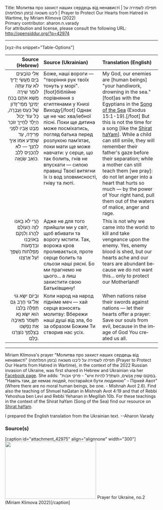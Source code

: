 <html>
<head></head>
<body>
Title: Молитва про захист наших сердець від ненависті | תפילה לשמירה על ליבנו משנאה (בזמן המלחמה) | Prayer to Protect Our Hearts from Hatred in Wartime, by Miriam Klimova (2022)<br />
Primary contributor: aharon.n.varady<br />
For attribution and license, please consult the following URL: <a href="http://opensiddur.org/?p=42974">http://opensiddur.org/?p=42974</a>
<p />
<hr />

[xyz-ihs snippet="Table-Options"]<table style="margin-left: auto; margin-right: auto;" class="draggable">
<thead><tr><th id="x" style="text-align: right;">Source (Hebrew)</th><th style="text-align: left;">Source (Ukrainian)</th><th style="text-align: left;">Translation (English)</th></tr></thead>
<tbody>
<tr><td style="vertical-align:top;">
<div class="liturgy" lang="he" style="text-align: right;">
אֵלִי
טוֹבְעִים 
בַּיָּם מַעֲשֵׂי יָדֶיךָ
לֹא עֵת עַתָּה לוֹמַר שִׁירָה
מְשֵׁא אֹתָם בְּכֹחַ יְמִינֶךָ
מִמֵּי־זָדוֹן שֶׁל כַּעַס וְעֶבְרָה,
כָּל עוֹד יָכוֹל הַיֶּלֶד לְחַייֵך
זוֹכֵר מַבַּט אָבִיו לִפְנֵי פְּרִידָה,
עַד שֶׁתֵּדַע אִמּוֹ אֵיךְ לְחַנֵּךְ —
לֹא לְהַכְנִיס לְלֵב כּוֹאֵב שִׂנְאָה.
</div></td>

<td style="vertical-align:top;">
<div class="cyrillic" lang="ukr" style="text-align: left;">
Боже,
наші вороги —
"творіння рук твоїх тонуть у морі".[foot]біблійне порівняння з єгиптянами у Книзі Виходу[/foot]
Однак це не час хва/іебної пісні.
Поки ще дитина може посміхатись,
погляд батька перед розлукою пам’ятає,
поки мати ще може навчати:
у серце, що так болить, гнів не впускати —
силою правиці Твоєї витягни їх
із вод зловмисності, гніву та люті.
</div></td>

<td style="vertical-align:top;">
<div class="english" lang="en" style="text-align: left;">
My God, 
our enemies are [human beings]&nbsp; 
"your handiwork, drowning in the sea."[foot]as with the Egyptians in the <a href="/?p=6587">Song of the Sea</a> (Exodus 15:1-19).[/foot] 
But this is not the time for a song [like the <a href="/?p=6587">Shirat haYam</a>]. 
While a child can still smile, 
they will remember their father's gaze before their separation; 
while a mother can still teach them [we pray]: 
do not let anger into a heart that hurts so much — 
by the power of Your right hand,
pull them out of the waters of malice, anger and rage. 
</div></td></tr>


<tr><td style="vertical-align:top;">
<div class="liturgy" lang="he" style="text-align: right;">
הֲרֵי לֹא בָּאנוּ לְזֶה הָעוֹלָם
לַהֲרֹג וְלִנְקֹם בְּאוֹיְבֵנוּ
וּבִדְמָעוֹת מְפַלְּחוֹת נִשְׁפַּךְ עַל אַרְצֵנוּ!
</div></td>

<td style="vertical-align:top;">
<div class="cyrillic" lang="ukr" style="text-align: left;">
Адже не для того прийшли ми у світ,
щоб вбивати та ворогу мстити.
Так, ворожа кров проливається,
проте серце болить та сльози наші рясні.
Бо ми прагнемо не цього...
а лиш захистити свою Батьківщину!
</div></td>

<td style="vertical-align:top;">
<div class="english" lang="en" style="text-align: left;">
This is not why we came into the world: 
to kill and take vengeance upon the enemy. 
Yes, enemy blood is shed, 
but our hearts ache and our tears are abundant 
because we do not want this... 
only to protect our Motherland! 
</div></td></tr>


<tr><td style="vertical-align:top;">
<div class="liturgy" lang="he" style="text-align: right;">
וּבְיוֹם יִשָּׂא גוֹי אֶל־גּוֹי חֶרֶב
גַּם תְּפִלָּה בְּלִבּוֹ הוּא יִשָּׂא׃
נָא תִּשְׁמֹר מֵאֵיבָה אֶת נַפְשֵׁנוּ
בְּצַלְמְךָ 
נוֹצַרְנוּ כֻּלָּם.
</div></td>

<td style="vertical-align:top;">
<div class="cyrillic" lang="ukr" style="text-align: left;">
Коли народ на народ підніме меч —
хай серця взносять молитву:
Вбережи наші душі від зла,
бо за образом Божим
Ти створив нас усіх.
</div></td>

<td style="vertical-align:top;">
<div class="english" lang="en" style="text-align: left;">
When nations raise their swords against nations — 
let their hearts offer a prayer: 
Save our souls from evil, 
because in the image of God 
You created us all. 
</div></td></tr>
</tbody></table>

<hr />

Miriam Klimova's prayer "Молитва про захист наших сердець від ненависті" <span class="hebrew" lang="he">תפילה לשמירה על ליבנו משנאה (בזמן המלחמה)</span> (Prayer to Protect Our Hearts from Hatred in Wartime), in the context of the 2022 Russian invasion of Ukraine, was first shared in Hebrew and Ukrainian via her <a href="https://www.facebook.com/miriam.klimova.il/posts/4712547108843929">Facebook page</a>. She adds: "<span class="hebrew" lang="he">בְּמָקוֹם שֶׁאֵין אֲנָשִׁים, הִשְׁתַּדֵּל לִהְיוֹת אִישׁ" - פרקי אבות.</span> "Навіть там, де немає людей, постарайся бути людиною" – Піркей Авот" (Where there are no moral human beings, be one. - Mishnah Avot 2.6). Find also the teaching of Shmuel haQatan in Mishnah Avot 4:19 and that of Rebbi Yehoshua ben Levi and Rebbi Yehanan in Megillah 10b. For these teachings in the context of the Shirat haYam (Song of the Sea) find our resource on <a href="/?p=6587">Shirat haYam</a>.

I prepared the English translation from the Ukrainian text. --Aharon Varady

<h3>Source(s)</h3>

[caption id="attachment_42975" align="alignnone" width="300"]<a href="https://opensiddur.org/wp-content/uploads/2022/03/Prayer-for-Ukraine-no.2-Miriam-Klimova-2022.jpg"><img src="https://opensiddur.org/wp-content/uploads/2022/03/Prayer-for-Ukraine-no.2-Miriam-Klimova-2022-300x189.jpg" alt="" width="300" height="189" class="size-medium wp-image-42975" /></a> Prayer for Ukraine, no.2 (Miriam Klimova 2022)[/caption]

&nbsp;



</body>
</html>